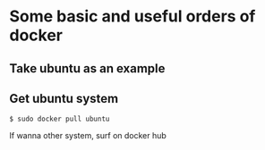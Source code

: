 # Some basic and useful orders of docker  
Take ubuntu as an example
-------------------
## Get ubuntu system  
    $ sudo docker pull ubuntu
If wanna other system, surf on docker hub

